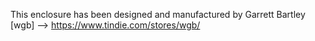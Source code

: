 This enclosure has been designed and manufactured by
Garrett Bartley [wgb] --> https://www.tindie.com/stores/wgb/
